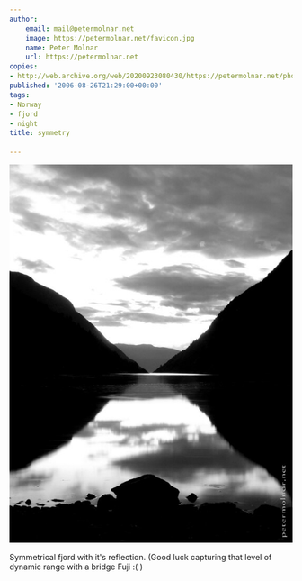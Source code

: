 ```yaml
---
author:
    email: mail@petermolnar.net
    image: https://petermolnar.net/favicon.jpg
    name: Peter Molnar
    url: https://petermolnar.net
copies:
- http://web.archive.org/web/20200923080430/https://petermolnar.net/photo/symmetry/
published: '2006-08-26T21:29:00+00:00'
tags:
- Norway
- fjord
- night
title: symmetry

---
```


![](./symmetry.jpg)

Symmetrical fjord with it's reflection. (Good luck capturing that level
of dynamic range with a bridge Fuji :( )